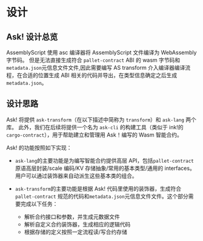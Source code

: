 # 设计

## Ask! 设计总览

AssemblyScript 使用 asc 编译器将 AssemblyScript 文件编译为 WebAssembly 字节码。 但是无法直接生成符合 `pallet-contract` ABI 的 wasm 字节码和`metadata.json`元信息文件文件,因此需要编写 AS transform 介入编译器编译流程，在合适的位置生成 ABI 相关的代码并导出，在类型信息确定之后生成 `metadata.json`。

## 设计思路

Ask! 将提供 `ask-transform`（在以下描述中简称为 `transform`）和 `ask-lang` 两个库。
此外，我们在后续将提供一个名为 `ask-cli` 的构建工具（类似于 ink!的`cargo-contract`），用于帮助建立和管理用 Ask！编写的 Wasm 智能合约。

Ask! 的功能按照如下实现：

- `ask-lang`的主要功能是为编写智能合约提供高层 API，包括`pallet-contract`原语高层封装/scale 编码/KV 存储抽象/常用的基本类型/通用的 interfaces。用户可以通过装饰器来自动派生这些基本类的组合。
- `ask-transform`的主要功能是根据 Ask! 代码里使用的装饰器，生成符合`pallet-contract` 规范的代码和`metadata.json`元信息文件文件。这个部分需要完成以下任务：

  - 解析合约接口和参数，并生成元数据文件
  - 解析自定义合约装饰器，生成相应的逻辑代码
  - 根据存储的定义按照一定流程读/写合约存储

<!-- TODO: 未实现 -->
<!-- - `ask-cli`的主要功能是在 cli 中管理 Ask!项目，其中包括以下功能：

  - 创建 ask!合约模板。
  - 使用额外的工具如 wasm-opt 来优化 wasm 代码
  - 检查所生成的 Wasm 代码的合法性。 -->
